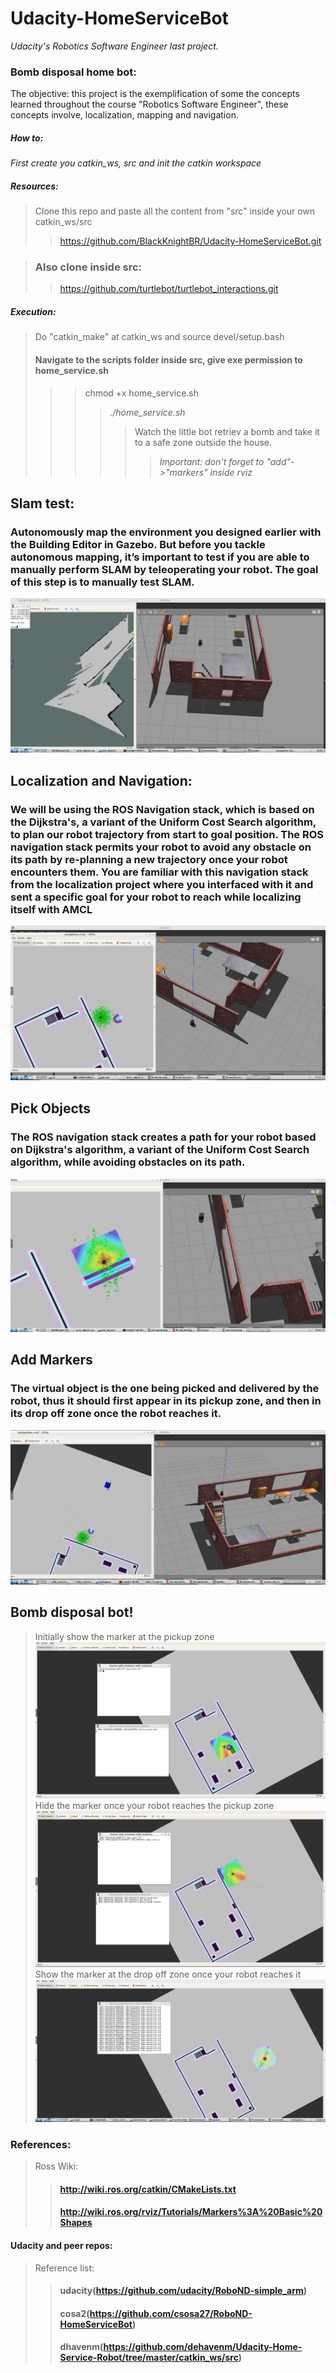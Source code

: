 # Udacity-HomeServiceBot
*Udacity's Robotics Software Engineer last project.*

### Bomb disposal home bot:

The objective: this project is the exemplification of some the concepts learned throughout the course "Robotics Software Engineer", these concepts involve, localization, mapping and navigation.

##### How to:
  *First create you catkin_ws, src and init the catkin workspace*
  
  ##### Resources:
  > Clone this repo and paste all the content from "src" inside your own catkin_ws/src
  >> https://github.com/BlackKnightBR/Udacity-HomeServiceBot.git
  
  > ### Also clone inside src:
  >>  https://github.com/turtlebot/turtlebot_interactions.git 
 
##### Execution:
 > Do "catkin_make" at catkin_ws and source devel/setup.bash
 > #### Navigate to the scripts folder inside src, give exe permission to home_service.sh
 >>> chmod +x home_service.sh
 >>>> *./home_service.sh*
 >>>>> Watch the little bot retriev a bomb and take it to a safe zone outside the house.
 >>>>>> *Important: don't forget to "add"->"markers" inside rviz*

## Slam test:

### Autonomously map the environment you designed earlier with the Building Editor in Gazebo. But before you tackle autonomous mapping, it’s important to test if you are able to manually perform SLAM by teleoperating your robot. The goal of this step is to manually test SLAM.

![My large image](_images/testSlam.png)

## Localization and Navigation:

### We will be using the ROS Navigation stack, which is based on the Dijkstra's, a variant of the Uniform Cost Search algorithm, to plan our robot trajectory from start to goal position. The ROS navigation stack permits your robot to avoid any obstacle on its path by re-planning a new trajectory once your robot encounters them. You are familiar with this navigation stack from the localization project where you interfaced with it and sent a specific goal for your robot to reach while localizing itself with AMCL

![My large image](_images/Navigation.png)

## Pick Objects

###  The ROS navigation stack creates a path for your robot based on Dijkstra's algorithm, a variant of the Uniform Cost Search algorithm, while avoiding obstacles on its path.

![My large image](_images/pickObjects.png)

## Add Markers

### The virtual object is the one being picked and delivered by the robot, thus it should first appear in its pickup zone, and then in its drop off zone once the robot reaches it.

![My large image](_images/addMarkers.png)

## Bomb disposal bot!
> Initially show the marker at the pickup zone
![My large image](_images/homeService.png)
> Hide the marker once your robot reaches the pickup zone
![My large image](_images/homeServiceGoing.png)
> Show the marker at the drop off zone once your robot reaches it
![My large image](_images/homeServiceDone.png)


### References:
> Ross Wiki:
>> #### http://wiki.ros.org/catkin/CMakeLists.txt
>> #### http://wiki.ros.org/rviz/Tutorials/Markers%3A%20Basic%20Shapes
#### Udacity and peer repos: 
> Reference list:
>> #### udacity(https://github.com/udacity/RoboND-simple_arm) 
>> #### cosa2(https://github.com/csosa27/RoboND-HomeServiceBot)
>> #### dhavenm(https://github.com/dehavenm/Udacity-Home-Service-Robot/tree/master/catkin_ws/src)
